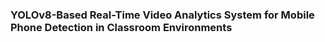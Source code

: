 ### YOLOv8-Based Real-Time Video Analytics System for Mobile Phone Detection in Classroom Environments
